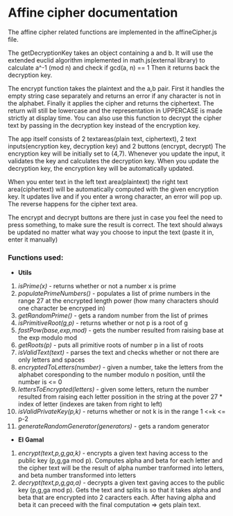 # Affine cipher documentation

The affine cipher related functions are implemented in the affineCipher.js file.

The getDecryptionKey takes an object containing a and b.
It will use the extended euclid algorithm implemented in math.js(external library) to calculate a^-1 (mod n) and check if gcd(a, n) == 1
Then it returns back the decryption key.

The encrypt function takes the plaintext and the a,b pair.
First it handles the empty string case separately and returns an error if any character is not in the alphabet.
Finally it applies the cipher and returns the ciphertext.
The return will still be lowercase and the representation in UPPERCASE is made strictly at display time.
You can also use this function to decrypt the cipher text by passing in the decryption key instead of the encryption key.

The app itself consists of 2 textareas(plain text, ciphertext), 2 text inputs(encryption key, decryption key) and 2 buttons (encrypt, decrypt)
The encryption key will be initially set to (4,7). Whenever you update the input, it validates the key and calculates the decryption key.
When you update the decryption key, the encryption key will be automatically updated.

When you enter text in the left text area(plaintext) the right text area(ciphertext) will be automatically computed with the given encryption key.
It updates live and if you enter a wrong character, an error will pop up.
The reverse happens for the cipher text area.

The encrypt and decrypt buttons are there just in case you feel the need to press something, to make sure the result is correct.
The text should always be updated no matter what way you choose to input the text (paste it in, enter it manually)

### Functions used:
* **Utils** 
1. *isPrime(x)* - returns whether or not a number x is prime
2. *populatePrimeNumbers()* - populates a list of prime numbers in the range 27 at the encrypted length power (how many characters should one character be encryped in)
3. *getRandomPrime()* - gets a random number from the list of primes
4. *isPrimitiveRoot(g,p)* - returns whether or not p is a root of g
5. *fastPow(base,exp,mod)* - gets the number resulted from raising base at the exp modulo mod
6. *getRoots(p)* - puts all primitive roots of number p in a list of roots
7. *isValidText(text)* - parses the text and checks whether or not there are only letters and spaces
8. *encryptedToLetters(number)* - given a number, take the letters from the alphabet coresponding to the number modulo n position, until the number is <= 0 
9. *lettersToEncrypted(letters)* - given some letters, return the number  resulted from raising each letter possition in the string at the pover 27 * index of letter (indexes are taken from right to left)
10. *isValidPrivateKey(p,k)* - returns whether or not k is in the range 1 <=k <= p-2
11. *generateRandomGenerator(generators)* -  gets a random generator 
          
* **El Gamal** 
1. *encrypt(text,p,g,ga,k)* - encrypts a given text having access to the public key (p,g,ga mod p). Computes alpha and beta for each letter and  the cipher text will be the result of alpha number tranformed into letters, and beta number transformed into letters
2. *decrypt(text,p,g,ga,a)* - decrypts a given text gaving acces to the public key (p,g,ga mod p). Gets the text and splits is so that it takes alpha and beta that are encrypted into 2 caracters each. After having alpha and beta it can preceed with the final computation => gets plain text.

